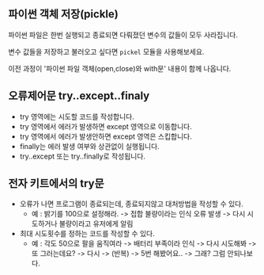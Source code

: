 ## 파이썬 객체 저장(pickle)
파이썬 파일은 한번 실행되고 종료되면 다뤄졌던 변수의 값들이 모두 사라집니다.

변수 값들을 저장하고 불러오고 싶다면 `pickel` 모듈을 사용해보세요.

이전 과정이 '파이썬 파일 객체(open,close)와 with문' 내용이 함께 나옵니다.

## 오류제어문 try..except..finaly
- try 영역에는 시도할 코드를 작성합니다.
- try 영역에서 에러가 발생하면 except 영역으로 이동합니다.
- try 영역에서 에러가 발생안하면 except 영역은 스킵합니다.
- finally는 에러 발생 여부와 상관없이 실행됩니다.
- try..except 또는 try..finally로 작성됩니다.

## 전자 키트에서의 try문
- 오류가 나면 프로그램이 종료되는데, 종료되지않고 대처방법을 작성할 수 있다.
    - 예 : 밝기를 100으로 설정해라. -> 접합 불량이라는 인식 오류 발생 -> 다시 시도하거나 불량이라고 유저에게 알림 
- 최대 시도횟수를 정하는 코드를 작성할 수 있다.
    - 예 : 각도 50으로 팔을 움직여라 -> 배터리 부족이라 인식 -> 다시 시도해봐 -> 또 그러는데요? -> 다시 -> (반복) -> 5번 해봤어요.. -> 그래? 그럼 안되나보다.
